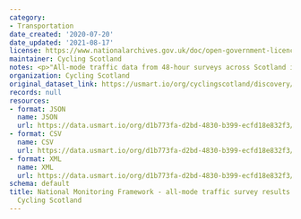 ```yaml
---
category:
- Transportation
date_created: '2020-07-20'
date_updated: '2021-08-17'
license: https://www.nationalarchives.gov.uk/doc/open-government-licence/version/3/
maintainer: Cycling Scotland
notes: <p>"All-mode traffic data from 48-hour surveys across Scotland in May 2018"</p>
organization: Cycling Scotland
original_dataset_link: https://usmart.io/org/cyclingscotland/discovery/discovery-view-detail/6ecbae85-3827-45ea-968a-d97939bf7f7e
records: null
resources:
- format: JSON
  name: JSON
  url: https://data.usmart.io/org/d1b773fa-d2bd-4830-b399-ecfd18e832f3/resource?resourceGUID=093651c1-b4c8-4cc1-8343-7e91937c3e00
- format: CSV
  name: CSV
  url: https://data.usmart.io/org/d1b773fa-d2bd-4830-b399-ecfd18e832f3/resource?resourceGUID=42d30410-5949-4fb4-b770-7b83f27ca117
- format: XML
  name: XML
  url: https://data.usmart.io/org/d1b773fa-d2bd-4830-b399-ecfd18e832f3/resource?resourceGUID=2fbdb32d-7b03-472a-ac75-d8984e476de8
schema: default
title: National Monitoring Framework - all-mode traffic survey results May 2018 -
  Cycling Scotland
---
```

